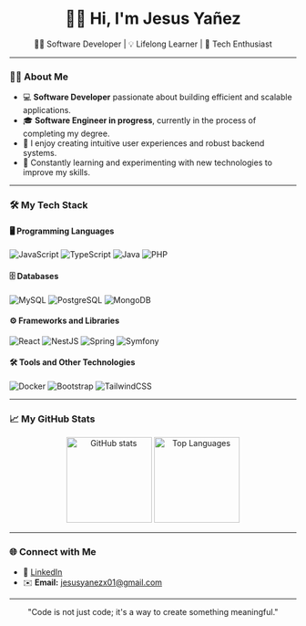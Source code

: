 <div align="center">
  <h1>👋🏻 Hi, I'm Jesus Yañez</h1>
  <p>👨‍💻 Software Developer | 💡 Lifelong Learner | 🌟 Tech Enthusiast</p>
</div>

---

### 👨‍💻 About Me
- 💻 **Software Developer** passionate about building efficient and scalable applications.
- 🎓 **Software Engineer in progress**, currently in the process of completing my degree.
- 🌟 I enjoy creating intuitive user experiences and robust backend systems.
- 🚀 Constantly learning and experimenting with new technologies to improve my skills.

---

### 🛠️ My Tech Stack

#### 🖥️ Programming Languages
![JavaScript](https://img.shields.io/badge/-JavaScript-F7DF1E?logo=javascript&logoColor=black&style=flat-square)
![TypeScript](https://img.shields.io/badge/-TypeScript-3178C6?logo=typescript&logoColor=white&style=flat-square)
![Java](https://img.shields.io/badge/-Java-007396?logo=java&logoColor=white&style=flat-square)
![PHP](https://img.shields.io/badge/-PHP-777BB4?logo=php&logoColor=white&style=flat-square)

#### 🗄️ Databases
![MySQL](https://img.shields.io/badge/-MySQL-4479A1?logo=mysql&logoColor=white&style=flat-square)
![PostgreSQL](https://img.shields.io/badge/-PostgreSQL-336791?logo=postgresql&logoColor=white&style=flat-square)
![MongoDB](https://img.shields.io/badge/-MongoDB-47A248?logo=mongodb&logoColor=white&style=flat-square)

#### ⚙️ Frameworks and Libraries
![React](https://img.shields.io/badge/-React-61DAFB?logo=react&logoColor=black&style=flat-square)
![NestJS](https://img.shields.io/badge/-NestJS-E0234E?logo=nestjs&logoColor=white&style=flat-square)
![Spring](https://img.shields.io/badge/-Spring-6DB33F?logo=spring&logoColor=white&style=flat-square)
![Symfony](https://img.shields.io/badge/-Symfony-000000?logo=symfony&logoColor=white&style=flat-square)

#### 🛠️ Tools and Other Technologies
![Docker](https://img.shields.io/badge/-Docker-2496ED?logo=docker&logoColor=white&style=flat-square)
![Bootstrap](https://img.shields.io/badge/-Bootstrap-7952B3?logo=bootstrap&logoColor=white&style=flat-square)
![TailwindCSS](https://img.shields.io/badge/-TailwindCSS-06B6D4?logo=tailwindcss&logoColor=white&style=flat-square)

---

### 📈 My GitHub Stats
<div align="center">
  <img height="150em" src="https://github-readme-stats.vercel.app/api?username=jesusYanezx01&show_icons=true&theme=radical" alt="GitHub stats" />
  <img height="150em" src="https://github-readme-stats.vercel.app/api/top-langs/?username=jesusYanezx01&layout=compact&theme=radical" alt="Top Languages" />
</div>

---

### 🌐 Connect with Me
- 💼 [LinkedIn](https://www.linkedin.com/in/jesus-ya%C3%B1ez-169941269)
- ✉️ **Email:** [jesusyanezx01@gmail.com](mailto:jesusyanezx01@gmail.com)

---

<div align="center">
  <p>"Code is not just code; it's a way to create something meaningful."</p>
</div>
